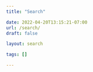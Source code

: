 ```yaml
---
title: "Search"

date: 2022-04-20T13:15:21-07:00
url: /search/
draft: false

layout: search

tags: []

---
```


